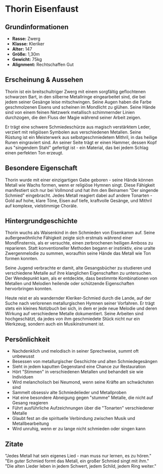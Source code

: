 # Thorin Eisenfaust

## Grundinformationen
- **Rasse:** Zwerg
- **Klasse:** Kleriker
- **Alter:** 147
- **Größe:** 1,30m
- **Gewicht:** 75kg
- **Alignment:** Rechtschaffen Gut

## Erscheinung & Aussehen
Thorin ist ein breitschultriger Zwerg mit einem sorgfältig geflochtenen schwarzen Bart, in den silberne Metallringe eingearbeitet sind, die bei jedem seiner Gesänge leise mitschwingen. Seine Augen haben die Farbe geschmolzenen Eisens und scheinen im Mondlicht zu glühen. Seine Hände sind von einem feinen Netzwerk metallisch schimmernder Linien durchzogen, die den Fluss der Magie während seiner Arbeit zeigen.

Er trägt eine schwere Schmiedeschürze aus magisch verstärktem Leder, verziert mit religiösen Symbolen aus verschiedenen Metallen. Seine Rüstung ist ein Meisterwerk aus selbstgeschmiedetem Mithril, in das heilige Runen eingraviert sind. An seiner Seite trägt er einen Hammer, dessen Kopf aus "singendem Stahl" gefertigt ist - ein Material, das bei jedem Schlag einen perfekten Ton erzeugt.

## Besondere Eigenschaft
Thorin wurde mit einer einzigartigen Gabe geboren - seine Hände können Metall wie Wachs formen, wenn er religiöse Hymnen singt. Diese Fähigkeit manifestiert sich nur bei Vollmond und hat ihm den Beinamen "Der singende Schmied" eingebracht. Jedes Metall reagiert dabei auf andere Tonarten - Gold auf hohe, klare Töne, Eisen auf tiefe, kraftvolle Gesänge, und Mithril auf komplexe, vielstimmige Choräle.

## Hintergrundgeschichte
Thorin wuchs als Waisenkind in den Schmieden von Eisenkamm auf. Seine außergewöhnliche Fähigkeit zeigte sich erstmals während einer Mondfinsternis, als er versuchte, einen zerbrochenen heiligen Amboss zu reparieren. Statt konventioneller Methoden begann er instinktiv, eine uralte Zwergenmelodie zu summen, woraufhin seine Hände das Metall wie Ton formen konnten.

Seine Jugend verbrachte er damit, alte Gesangsbücher zu studieren und verschiedene Metalle auf ihre klanglichen Eigenschaften zu untersuchen. Der Wendepunkt kam, als er entdeckte, dass bestimmte Kombinationen von Metallen und Melodien heilende oder schützende Eigenschaften hervorbringen konnten.

Heute reist er als wandernder Kleriker-Schmied durch die Lande, auf der Suche nach verlorenen metallurgischen Hymnen seiner Vorfahren. Er trägt stets ein kleines Notizbuch bei sich, in dem er jede neue Melodie und deren Wirkung auf verschiedene Metalle dokumentiert. Seine Arbeiten sind hochgeschätzt, da jedes von ihm geschmiedete Stück nicht nur ein Werkzeug, sondern auch ein Musikinstrument ist.

## Persönlichkeit
- Nachdenklich und melodisch in seiner Sprechweise, summt oft unbewusst
- Besessen von metallurgischer Geschichte und alten Schmiedegesängen
- Sieht in jedem kaputten Gegenstand eine Chance zur Restauration
- Hört "Stimmen" in verschiedenen Metallen und behandelt sie wie Individuen
- Wird melancholisch bei Neumond, wenn seine Kräfte am schwächsten sind
- Sammelt obsessiv alte Schmiedelieder und Metallproben
- Hat eine besondere Abneigung gegen "stumme" Metalle, die nicht auf Gesang reagieren
- Führt ausführliche Aufzeichnungen über die "Tonarten" verschiedener Metalle
- Glaubt fest an die spirituelle Verbindung zwischen Musik und Metallbearbeitung
- Wird unruhig, wenn er zu lange nicht schmieden oder singen kann

## Zitate
"Jedes Metall hat sein eigenes Lied - man muss nur lernen, es zu hören."
"Ein guter Schmied formt das Metall, ein großer Schmied singt mit ihm."
"Die alten Lieder leben in jedem Schwert, jedem Schild, jedem Ring weiter."